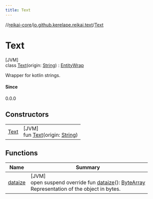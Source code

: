 ```yaml
---
title: Text
---
```

//[reikai-core](../../../index.html)/[io.github.kerelape.reikai.text](../index.html)/[Text](index.html)



# Text



[JVM]\
class [Text](index.html)(origin: [String](https://kotlinlang.org/api/latest/jvm/stdlib/kotlin/-string/index.html)) : [EntityWrap](../../io.github.kerelape.reikai.core/-entity-wrap/index.html)

Wrapper for kotlin strings.



#### Since



0.0.0



## Constructors


| | |
|---|---|
| [Text](-text.html) | [JVM]<br>fun [Text](-text.html)(origin: [String](https://kotlinlang.org/api/latest/jvm/stdlib/kotlin/-string/index.html)) |


## Functions


| Name | Summary |
|---|---|
| [dataize](../../io.github.kerelape.reikai.core/-entity/dataize.html) | [JVM]<br>open suspend override fun [dataize](../../io.github.kerelape.reikai.core/-entity/dataize.html)(): [ByteArray](https://kotlinlang.org/api/latest/jvm/stdlib/kotlin/-byte-array/index.html)<br>Representation of the object in bytes. |

